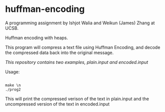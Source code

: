 # huffman-encoding

A programming assignment by Ishjot Walia and Weikun (James) Zhang at UCSB.

Huffman encoding with heaps.

This program will compress a text file using Huffman Encoding, and decode the compressed data back into the original message.

*This repository contains two examples, plain.input and encoded.input*


Usage:

<code>
make \n
./prog2
</code>

This will print the compressed verison of the text in plain.input and the uncompressed version of the text in encoded.input
